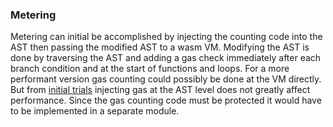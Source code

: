### Metering
Metering can initial be accomplished by injecting the counting code into the AST then passing the modified AST to a wasm VM. Modifying the AST is done by traversing the AST and adding a gas check immediately after each branch condition and at the start of functions and loops. For a more performant  version gas counting could possibly be done at the VM directly. But from [initial trials](https://github.com/wanderer/eth2wasm) injecting gas at the AST level does not greatly affect performance. Since the gas counting code must be protected it would have to be implemented in a separate module. 

